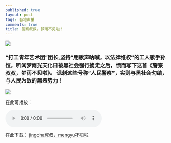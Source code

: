 ```yaml
---
published: true
layout: post
tags: 各地声援
comments: true
title: 警察叔叔，梦雨不见啦！
---
```


![](http://wx1.sinaimg.cn/mw690/0060lm7Tly1fu85ju7wfrj30fc0qoabp.jpg)

### “打工青年艺术团”团长,坚持“用歌声呐喊，以法律维权”的工人歌手孙恒，听闻梦雨光天化日被黑社会强行掳走之后，愤而写下这首《警察叔叔，梦雨不见啦》。 讽刺这些号称“人民警察”，实则与黑社会勾结，与人民为敌的黑恶势力！

![](http://wx2.sinaimg.cn/mw690/0060lm7Tly1fu85d8hwb9j30db08vgm0.jpg)

在此可播放：

<audio controls>
  <source src="https://instaud.io/_/2yi7.mp3" type="audio/mpeg">
Your browser does not support the audio element.
</audio> 

在此下载：
[jingcha叔叔，mengyu不见啦](https://instaud.io/_/2yi7.mp3)
